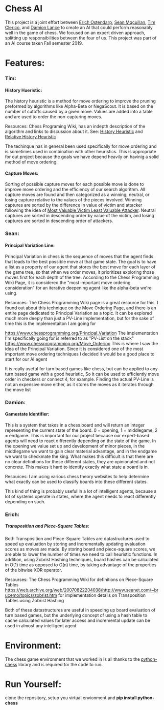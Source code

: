 # Chess AI

This project is a joint effort between [Erich Ostendarp](https://github.com/eostendarp), [Sean Mqcuillan](https://github.com/mcquill99), [Tim Clerico](https://github.com/tclerico), and [Damion Lance](https://github.com/damionlance) to create an AI that could perform reasonably well in the game of chess. We focused on an expert driven approach, splitting up responsibilities between the four of us. This project was part of an AI course taken Fall semester 2019.

# Features:

### Tim: 

#### History Hueristic:

  The history heuristic is a method for move ordering to improve the pruning preformed by algorithms like Alpha-Beta or NegaScout. It is based on the number of cutoffs caused by a given move. Values are added into a table and are used to order the non-capturing moves.
  
  Resources: Chess Programing Wiki, has an indepth description of the algorithm and links to discussion about it. See: [History Heuristic](https://www.chessprogramming.org/History_Heuristic) and [Relative History Heuristic](https://www.chessprogramming.org/Relative_History_Heuristic)
  
  The techinque has in general been used specifically for move ordering and is sometimes used in combination with other heuristics. This is appropriate for out project because the goals we have depend heavily on havinig a solid method of move ordering.

#### Capture Moves:

  Sorting of possible capture moves for each possible move is done to improve move ordering and the efficiency of our search algorithm. All capture moves are found and then categorized as a winning, neutral, or losing capture relative to the values of the pieces involved. Winning captures are sorted by the difference in value of victim and attacker following the idea of [Most Valuable Victim Least Valuable Attacker](https://www.chessprogramming.org/MVV-LVA). Neutral captures are sorted in descending order by value of the victim, and losing captures are sorted in descending order of attackers.
  
  
### Sean: 

#### Principal Variation Line:

  Principal Variation in chess is the sequence of moves that the agent finds that leads to the best possible move at that game state. The goal is to have a list as a property of our agent that stores the best move for each layer of the game tree, so that when we order moves, it prioritizes exploring those moves first for each depth of the tree. According to the Chess Programming Wiki Page, it is considered the "most important move ordering consideration" for an iterative deepening agent like the alpha-beta we're using. 
  
  Resources: The Chess Programming Wiki page is a great resource for this. I found out about this technique on the Move Ordering Page, and there is an entire page dedicated to Principal Variation as a topic. It can be explored much more deeply than just a PV-Line implementation, but for the sake of time this is the implementaiton I am going for
  
  https://www.chessprogramming.org/Principal_Variation The implementation I'm specifically going for is referred to as "PV-List on the stack"
  https://www.chessprogramming.org/Move_Ordering This is where I saw the idea of the Principal Variation. Since it is considered one of the most important move ordering techniques I decided it would be a good place to start for our AI agent
  
  It is really useful for turn based games like chess, but can be applied to any turn based game with a good heuristic, So it can be used to efficiently move order in checkers or connect 4, for example. Finding the actual PV-Line is not an expensive move either, as it stores the moves as it iterates through the move list
  
  
### Damion: 

#### Gamestate Identifier:

   This is a system that takes in a chess board and will return an integer representing the current state of the board. 0 = opening, 1 = middlegame, 2 = endgame. This is important for our project because our expert-based agents will need to react differently depending on the state of the game. In the opening we value set up and development of minor pieces, in the middlegame we want to gain clear material advantage, and in the endgame we want to checkmate the king. What makes this difficult is that there are no clear definitions for these different states, they are opinionated and not concrete. This makes it hard to identify exactly what state a board is in.
   
   Resources: I am using various chess theory websites to help determine what exactly can be used to classify boards into these different states.
   
   This kind of thing is probably useful in a lot of intelligent agents, because a lot of systems operate in states, where the agent needs to react differently depending on such.
   
   
### Erich: 

##### Transposition and Piece-Square Tables:

  Both Transposition and Piece-Square Tables are datastructures used to speed up evaluation by storing and incrementally updating evaluation scores as moves are made. By storing board and piece-square scores, we are able to lower the number of times we need to call heuristic functions. In addition, using Zobrist Hashing techniques, board hashes can be calculated in O(1) time as opposed to O(n) time, by taking advantage of the properties of the bitwise XOR operator.
  
  Resourses:
    The Chess Programming Wiki for definitions on Piece-Square Tables
    https://web.archive.org/web/20070822204038/http://www.seanet.com/~brucemo/topics/zobrist.htm for implementation details on Transposition Tables using Zobrist Hashing
    
   Both of these datastructures are useful in speeding up board evaluation of turn based games, but the underlying concept of using a hash table to cache calculated values for later access and incremental update can be used in almost any intelligent agent 


# Environment:

  The chess game environment that we worked in is all thanks to the [python-chess](https://python-chess.readthedocs.io/en/latest/) library and is required for the code to run.
  
  
# Run Yourself:

  clone the repository, setup you virtual envionment and **pip install python-chess**
